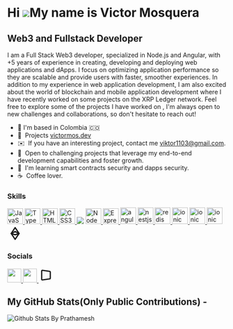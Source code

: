 Hi ![](https://user-images.githubusercontent.com/18350557/176309783-0785949b-9127-417c-8b55-ab5a4333674e.gif)My name is Victor Mosquera
=====================================================================================================================================

Web3 and Fullstack Developer
--------------------

I am a Full Stack Web3 developer, specialized in Node.js and Angular, with +5 years of experience in creating, developing and deploying web applications and dApps. I focus on optimizing application performance so they are scalable and provide users with faster, smoother experiences. In addition to my experience in web application development, I am also excited about the world of blockchain and mobile application development where I have recently worked on some projects on the XRP Ledger network. Feel free to explore some of the projects I have worked on , I'm always open to new challenges and collaborations, so don't hesitate to reach out!

* 📍 I'm based in Colombia 🇨🇴
* 🚀  Projects [victormos.dev](https://victormos.dev)
* ✉️  If you have an interesting project, contact me [viktor1103@gmail.com](mailto:viktor1103@gmail.com).
* 🤝  Open to challenging projects that leverage my end-to-end development capabilities and foster growth.
* 🧠  I'm learning smart contracts security and dapps security.
* ☕  Coffee lover.

### Skills


<p align="left">
  <a href="https://developer.mozilla.org/en-US/docs/Web/JavaScript" target="_blank" rel="noreferrer">
    <img src="https://raw.githubusercontent.com/danielcranney/readme-generator/main/public/icons/skills/javascript-colored.svg" width="36" height="36" alt="JavaScript" />
  </a>
  <a href="https://www.typescriptlang.org/" target="_blank" rel="noreferrer">
    <img src="https://raw.githubusercontent.com/danielcranney/readme-generator/main/public/icons/skills/typescript-colored.svg" width="36" height="36" alt="TypeScript" />
  </a>
  <a href="https://developer.mozilla.org/en-US/docs/Glossary/HTML5" target="_blank" rel="noreferrer">
    <img src="https://raw.githubusercontent.com/danielcranney/readme-generator/main/public/icons/skills/html5-colored.svg" width="36" height="36" alt="HTML5" />
  </a>
  <a href="https://www.w3.org/TR/CSS/#css" target="_blank" rel="noreferrer">
    <img src="https://raw.githubusercontent.com/danielcranney/readme-generator/main/public/icons/skills/css3-colored.svg" width="36" height="36" alt="CSS3" />
  </a>
  <a src="https://github.com/">
    <img src="https://img.icons8.com/color/48/000000/github--v1.png"/>
  </a>
  <a href="https://nodejs.org/en/" target="_blank" rel="noreferrer">
    <img src="https://raw.githubusercontent.com/danielcranney/readme-generator/main/public/icons/skills/nodejs-colored.svg" width="36" height="36" alt="NodeJS" />
  </a>
  <a href="https://expressjs.com/" target="_blank" rel="noreferrer">
    <img src="https://raw.githubusercontent.com/danielcranney/readme-generator/main/public/icons/skills/express-colored.svg" width="36" height="36" alt="Express" />
  </a>
  <a href="https://angular.io/" target="_blank" rel="noreferrer">
    <img src="https://github.com/viktorhugo/viktorhugo/assets/14018194/146eeafe-9719-4b8b-8ca4-e893865f5f18" width="36" height="38" alt="angular" />
  </a>
  <a href="https://nestjs.com/" target="_blank" rel="noreferrer">
    <img src="https://github.com/viktorhugo/viktorhugo/assets/14018194/9efc079a-ce13-4141-ac0d-4831d728339e" width="36" height="38" alt="nestjs" />
  </a>
  <a href="https://redis.io/" target="_blank" rel="noreferrer">
    <img src="https://github.com/viktorhugo/viktorhugo/assets/14018194/cb0b2600-e47f-40df-884e-c59d28d48f21" width="36" height="38" alt="redis" />
  </a>
  <a href="https://ionicframework.com/" target="_blank" rel="noreferrer">
    <img src="https://github.com/viktorhugo/viktorhugo/assets/14018194/21f2bd18-514b-44c1-ab49-b83449b8130c" width="36" height="38" alt="ionic" />
  </a>
  <a href="https://www.mongodb.com/es" target="_blank" rel="noreferrer">
    <img src="https://img.icons8.com/color/48/000000/mongodb.png" width="36" height="38" alt="ionic" />
  </a>
  <a href="https://www.docker.com/" target="_blank" rel="noreferrer">
    <img src="https://img.icons8.com/color/48/000000/docker.png" width="36" height="38" alt="ionic" />
  </a>
  <a href="https://docs.ethers.org/v5/" target="_blank" rel="noreferrer">
    <svg  xmlns="http://www.w3.org/2000/svg"  width="36"  height="38"  viewBox="0 0 24 24"  fill="none"  stroke="currentColor"  stroke-width="2"  stroke-linecap="round"  stroke-linejoin="round"  class="icon icon-tabler icons-tabler-outline icon-tabler-currency-ethereum"><path stroke="none" d="M0 0h24v24H0z" fill="none"/><path d="M6 12l6 -9l6 9l-6 9z" /><path d="M6 12l6 -3l6 3l-6 2z" /></svg>
  </a>
</p>


### Socials

<p align="left"> 
  <a href="https://www.github.com/viktorhugo" target="_blank" rel="noreferrer">
    <img src="https://raw.githubusercontent.com/danielcranney/readme-generator/main/public/icons/socials/github.svg" width="32" height="32" />
  </a> 
  <a href="www.linkedin.com/in/victor-hugo-mosquera-alvarado-41285458" target="_blank" rel="noreferrer">
    <img src="https://raw.githubusercontent.com/danielcranney/readme-generator/main/public/icons/socials/linkedin.svg" width="32" height="32" />
  </a>
  <a href="https://victormos.dev" target="_blank" rel="noreferrer">
    <svg  xmlns="http://www.w3.org/2000/svg"  width="34"  height="34"  viewBox="0 0 24 24"  fill="none"  stroke="currentColor"  stroke-width="2"  stroke-linecap="round"  stroke-linejoin="round"  class="icon icon-tabler icons-tabler-outline icon-tabler-perspective"><path stroke="none" d="M0 0h24v24H0z" fill="none"/><path d="M6.141 4.163l12 1.714a1 1 0 0 1 .859 .99v10.266a1 1 0 0 1 -.859 .99l-12 1.714a1 1 0 0 1 -1.141 -.99v-13.694a1 1 0 0 1 1.141 -.99z" /></svg>
  </a>
</p>

## My GitHub Stats(Only Public Contributions) -
  
  ![Github Stats By Prathamesh](https://github-readme-stats.vercel.app/api?username=viktorhugo&show_icons=true&title_color=fff&icon_color=79ff97&text_color=9f9f9f&bg_color=151515)  
